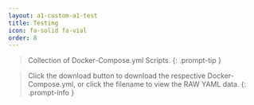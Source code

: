 ```yaml
---
layout: a1-custom-a1-test
title: Testing
icon: fa-solid fa-vial
order: 8
---
```


> Collection of Docker-Compose.yml Scripts.
{: .prompt-tip }

> Click the download button to download the respective Docker-Compose.yml, or click the filename to view the RAW YAML data.
{: .prompt-info }